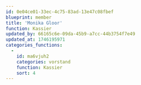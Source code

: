 ```yaml
---
id: 0e04ce01-33ec-4c75-83ad-13e47c08fbef
blueprint: member
title: 'Monika Gloor'
function: Kassier
updated_by: 66165c6e-09da-45b9-a7cc-44b3754f7e49
updated_at: 1746195971
categories_functions:
  -
    id: ma6vjuh2
    categories: vorstand
    function: Kassier
    sort: 4
---
```

